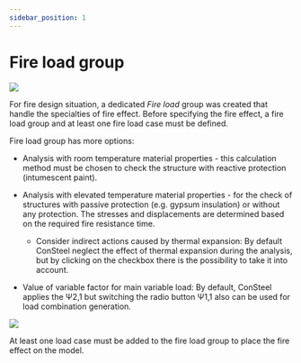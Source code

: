 ```yaml
---
sidebar_position: 1
---
```

# Fire load group

[![](https://consteelsoftware.com/wp-content/uploads/2021/04/12-1-fire-load-group-1.png)](./img/wp-content-uploads-2021-04-12-1-fire-load-group-1.png)

<!-- /wp:image -->

<!-- wp:paragraph {"align":"justify"} -->

For fire design situation, a dedicated _Fire load_ group was created that handle the specialties of fire effect. Before specifying the fire effect, a fire load group and at least one fire load case must be defined.

<!-- /wp:paragraph -->

<!-- wp:paragraph -->

Fire load group has more options:

<!-- /wp:paragraph -->

<!-- wp:list -->

- Analysis with room temperature material properties - this calculation method must be chosen to check the structure with reactive protection (intumescent paint).

- Analysis with elevated temperature material properties - for the check of structures with passive protection (e.g. gypsum insulation) or without any protection. The stresses and displacements are determined based on the required fire resistance time.

  - Consider indirect actions caused by thermal expansion: By default ConSteel neglect the effect of thermal expansion during the analysis, but by clicking on the checkbox there is the possibility to take it into account.

- Value of variable factor for main variable load: By default, ConSteel applies the Ψ2,1 but switching the radio button Ψ1,1 also can be used for load combination generation.

<!-- /wp:list -->

<!-- wp:image {"align":"right","id":16725,"width":375,"height":412,"sizeSlug":"full","linkDestination":"media"} -->

[![](https://consteelsoftware.com/wp-content/uploads/2021/04/12-1-fire-load-settings.png)](./img/wp-content-uploads-2021-04-12-1-fire-load-settings.png)

<!-- /wp:image -->

<!-- wp:paragraph -->

At least one load case must be added to the fire load group to place the fire effect on the model.

<!-- /wp:paragraph -->

